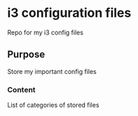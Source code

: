 # i3 configuration files
Repo for my i3 config files

## Purpose
Store my important config files

### Content
List of categories of stored files